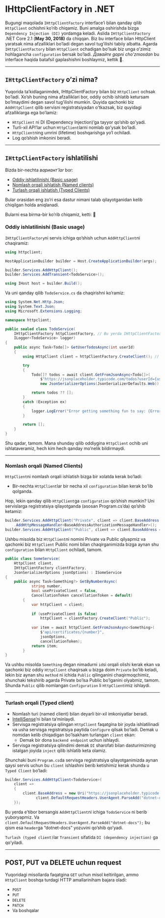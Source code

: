 # IHttpClientFactory in .NET

Bugungi maqolada `IHttpClientFactory` interface’i bilan qanday qilib `HttpClient` ochishni ko’rib chiqamiz. Buni amalga oshirishda bizga `Dependency Injection (DI)` yordamga keladi. Aslida `IHttpClientFactory` .NET Core 2.1 (**May 30, 2018)** da chiqqan. Biz bu interface bilan HttpClient yaratsak nima afzalliklari bo’ladi degan savol tug’ilishi tabiiy albatta. Agarda `IHttpClientFactory` bilan `HttpClient` ochadigan bo’lsak biz unga o’zimiz hohlagancha `configuration`  bersak bo’ladi. *Давайте gapni cho’zmasdan* bu interface haqida batafsil gaplashishni boshlaymiz, kettik 🚀.

---

## `IHttpClientFactory` o’zi nima?

Yuqorida ta’kidlaganimdek, IHttpClientFactory bilan biz `HttpClient` ochsak bo’ladi. Xo’sh buning nima afzalliklari bor, oddiy ochib ishlatib ketursam bo’lmaydimi degan savol tug’ilishi mumkin. Quyida qachonki biz `AddHttpClient` qilib servisni registratsiyadan o’tkazsak, biz quyidagi afzalliklarga ega bo’lamiz:

- `HttpClient` ni DI (Dependency Injection)’ga tayyor qo’shib qo’yadi.
- Turli-xil API’lar uchun `HttpClient`larni nomlab qo’ysak bo’ladi.
- `HttpClient`ning umrini (lifetime) boshqarishga yo’l ochiladi.
- Log qo’shish imkonini beradi.

---

## `IHttpClientFactory` ishlatilishi

Bizda bir-nechta *вариант’lar* bor:

- [Oddiy ishlatilinishi (Basic usage)](https://www.notion.so/IHttpClientFactory-in-NET-16b7df59bb4d803889adcd88bd086017?pvs=21)
- [Nomlash orqali ishlatish (Named clients)](https://www.notion.so/IHttpClientFactory-in-NET-16b7df59bb4d803889adcd88bd086017?pvs=21)
- [Turlash orqali ishlatish (Typed Clients)](https://www.notion.so/IHttpClientFactory-in-NET-16b7df59bb4d803889adcd88bd086017?pvs=21)

Bular orasidan eng zo’ri esa dastur nimani talab qilayotganidan kelib chiqilgan holda aniqlanadi.

Bularni esa birma-bir ko’rib chiqamiz, ketti: 🚀

### Oddiy ishlatilinishi (Basic usage)

`IHttpClientFactory`ni servis ichiga qo’shish uchun `AddHttpClient`ni chaqiramiz:

```csharp
using httpclient;

HostApplicationBuilder builder = Host.CreateApplicationBuilder(args);

builder.Services.AddHttpClient();
builder.Services.AddTransient<TodoService>();

using IHost host = builder.Build();
```

Va uni qanday qilib `TodoService.cs` da chaqirishni ko’ramiz:

```csharp
using System.Net.Http.Json;
using System.Text.Json;
using Microsoft.Extensions.Logging;

namespace httpclient;

public sealed class TodoService(
    IHttpClientFactory httpClientFactory, // Bu yerda IHttpClientFactoryni inject qilamiz
    ILogger<TodoService> logger)
{
    public async Task<Todo[]> GetUserTodosAsync(int userId)
    {
        using HttpClient client = httpClientFactory.CreateClient(); // Client ochamiz

        try
        {
            Todo[]? todos = await client.GetFromJsonAsync<Todo[]>(
                $"https://jsonplaceholder.typicode.com/todos?userId={userId}",
                new JsonSerializerOptions(JsonSerializerDefaults.Web)); // Va uni ishlatamiz

            return todos ?? [];
        }
        catch (Exception ex)
        {
            logger.LogError("Error getting something fun to say: {Error}", ex);
        }

        return [];
    }
}
```

Shu qadar, tamom. Mana shunday qilib oddiygina `HttpClient` ochib uni ishlataveramiz, hech kim hech qanday mo’nelik bildirmaydi.

---

### Nomlash orqali (Named Clients)

`HttpClient`ni nomlash orqali ishlatish bizga bir xolatda kerak bo’ladi:

- Bir-nechta `HttpClient`lar bir necha xil `configuration` bilan kerak bo’lib qolganda.

Hop, lekin qanday qilib `HttpClient`ga `configuration` qo’shish mumkin? Uni servislarga registratsiya qilayotganda (asosan Program.cs’da) qo’shib ketamiz:

```csharp
builder.Services.AddHttpClient("Private", client => client.BaseAddress = new Uri(builder.HostEnvironment.BaseAddress))
    .AddHttpMessageHandler<BaseAddressAuthorizationMessageHandler>();
builder.Services.AddHttpClient("Public", client => client.BaseAddress = new Uri(builder.HostEnvironment.BaseAddress));
```

Ushbu misolda biz `HttpClient`ni nomini Private va Public qilyapmiz va qachonki biz `HttpClient` Public nomi bilan chaqirganimizda bizga aynan shu `configuration` bilan `HttpClient` ochiladi, tamom. 

```csharp
public class SomeService(
    HttpClient client,
    IHttpClientFactory clientFactory,
    JsonSerializerOptions jsonOptions) : ISomeService
{
	public async Task<Something?> GetByNumberAsync(
	        string number, 
	        bool usePrivateClient = false,
	        CancellationToken cancellationToken = default)
	    {  
	        var httpClient = client;
	
	        if (usePrivateClient is false)
	            httpClient = clientFactory.CreateClient("Public");
	
	        var item = await httpClient.GetFromJsonAsync<Something>(
	            $"api/certificates/{number}",
	            jsonOptions,
	            cancellationToken);
	        return item;
	    }
}
```

Va ushbu misolda `Something` degan nimadurni `id`si orqali olishi kerak ekan va qachonki biz oddiy `HttpClient` chaqirsak u bizga doim `Private` bo’lib keladi, lekin biz aynan shu `method` ni ichida `Public` qilinganini chaqirmoqchimiz, shunchaki tekshirib agarda Private bo’lsa Public bo’lganini olyabmiz, tamom. Shunda `Public` qilib nomlangan `Configuration` li `HttpClient`imiz ishlaydi.

---

### Turlash orqali (Typed client)

- Nomlash turi (named client) bilan deyarli bir-xil imkoniyatlar beradi.
- [IntelliSense](https://learn.microsoft.com/en-us/visualstudio/ide/using-intellisense)’ni bilan ta’minlaydi.
- Servisga registratsiya qilingan `HttpClient` faqatgina bir joyda ishlatilinadi va usha servisga registratsiya paytida `Configure` qilsak bo’ladi. Demak u nomidan kelib chiqadigan bo’lsakham turlangan `client` ekan:
    - Demak bir dona `backend endpoint` uchun ishlaydi.
- Servisga registratsiya qilindimi demak `DI` sharofati bilan dasturimizning istalgan joyida `inject` qilib ishlatib keta olamiz.

Shunchaki buni `Program.cs`da servisga registratsiya qilayotganimizda aynan qaysi servis uchun bu `client` ishlashini berib ketishimiz kerak shunda u `Typed Client` bo’ladi:

```csharp
builder.Services.AddHttpClient<TodoService>(
    client =>
    {
        client.BaseAddress = new Uri("https://jsonplaceholder.typicode.com/");
			  client.DefaultRequestHeaders.UserAgent.ParseAdd("dotnet-docs");
    });
```

Bu yerda e’tibor bersangis `AddHttpClient`ni ichiga `TodoService` ni berib yuboryapmiz. Va `client.DefaultRequestHeaders.UserAgent.ParseAdd("dotnet-docs");` bu qism esa `header`ga “dotnet-docs” yozuvini qo’shib qo’yadi.

`Turlash (typed client)`lar `Transient` sifatida `DI (dependency injection)` ga qo’yiladi.

---

## POST, PUT va DELETE uchun request

Yuqoridagi misollarda faqatgina `GET` uchun misol keltirilgan, ammo `HttpClient` boshqa turdagi HTTP amallariniham bajara oladi:

- `POST`
- `PUT`
- `DELETE`
- `PATCH`
- Va boshqalar
